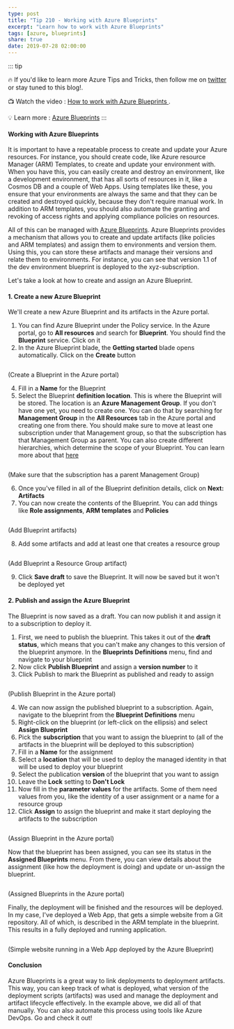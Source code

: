 ```yaml
---
type: post
title: "Tip 210 - Working with Azure Blueprints"
excerpt: "Learn how to work with Azure Blueprints"
tags: [azure, blueprints]
share: true
date: 2019-07-28 02:00:00
---
```


::: tip

:fire: If you'd like to learn more Azure Tips and Tricks, then follow me on [twitter](http://twitter.com/mbcrump) or stay tuned to this blog!.

:tv: Watch the video : [How to work with Azure Blueprints ](https://www.youtube.com/watch?v=MeLf-cg_8nc&list=PLLasX02E8BPCNCK8Thcxu-Y-XcBUbhFWC&index=64&t=0s?WT.mc_id=youtube-azuredevtips-micrum).

:bulb: Learn more : [Azure Blueprints](https://docs.microsoft.com/en-us/azure/governance/blueprints/overview?WT.mc_id=docs-azuredevtips-micrum)
:::

#### Working with Azure Blueprints

It is important to have a repeatable process to create and update your Azure resources. For instance, you should create code, like Azure resource Manager (ARM) Templates, to create and update your environment with. When you have this, you can easily create and destroy an environment, like a development environment, that has all sorts of resources in it, like a Cosmos DB and a couple of Web Apps. Using templates like these, you ensure that your environments are always the same and that they can be created and destroyed quickly, because they don't require manual work. In addition to ARM templates, you should also automate the granting and revoking of access rights and applying compliance policies on resources.

All of this can be managed with [Azure Blueprints](https://azure.microsoft.com/services/blueprints?WT.mc_id=azure-azuredevtips-micrum). Azure Blueprints provides a mechanism that allows you to create and update artifacts (like policies and ARM templates) and assign them to environments and version them. Using this, you can store these artifacts and manage their versions and relate them to environments. For instance, you can see that version 1.1 of the dev environment blueprint is deployed to the xyz-subscription. 

Let's take a look at how to create and assign an Azure Blueprint. 

#### 1. Create a new Azure Blueprint

We'll create a new Azure Blueprint and its artifacts in the Azure portal. 

1. You can find Azure Blueprint under the Policy service. In the Azure portal, go to **All resources** and search for **Blueprint**. You should find the **Blueprint** service. Click on it
2. In the Azure Blueprint blade, the **Getting started** blade opens automatically. Click on the **Create** button

<img :src="$withBase('/files/CreateABlueprint.png')">

(Create a Blueprint in the Azure portal)

4. Fill in a **Name** for the Blueprint
5. Select the Blueprint **definition location**. This is where the Blueprint will be stored. The location is an **Azure Management Group**. If you don't have one yet, you need to create one. You can do that by searching for **Management Group** in the **All Resources** tab in the Azure portal and creating one from there. You should make sure to move at least one subscription under that Management group, so that the subscription has that Management Group as parent. You can also create different hierarchies, which determine the scope of your Blueprint. You can learn more about that [here](https://docs.microsoft.com/azure/governance/blueprints/overview?WT.mc_id=docs-azuredevtips-micrum)

<img :src="$withBase('/files/FoldSubscriptionIntoManagementGroup.png')">

(Make sure that the subscription has a parent Management Group)

6. Once you've filled in all of the Blueprint definition details, click on **Next: Artifacts**
7. You can now create the contents of the Blueprint. You can add things like **Role assignments**, **ARM templates** and **Policies**

<img :src="$withBase('/files/AddBlueprintArtifacts.png')">

(Add Blueprint artifacts)

8. Add some artifacts and add at least one that creates a resource group

<img :src="$withBase('/files/CreateResourceGroupArtifact.png')">

(Add Blueprint a Resource Group artifact)

9.  Click **Save draft** to save the Blueprint. It will now be saved but it won't be deployed yet

#### 2. Publish and assign the Azure Blueprint

The Blueprint is now saved as a draft. You can now publish it and assign it to a subscription to deploy it.

1. First, we need to publish the blueprint. This takes it out of the **draft status**, which means that you can't make any changes to this version of the blueprint anymore. In the **Blueprints Definitions** menu, find and navigate to your blueprint
2. Now click **Publish Blueprint** and assign a **version number** to it
3. Click Publish to mark the Blueprint as published and ready to assign

<img :src="$withBase('/files/PublishBlueprint.png')">

(Publish Blueprint in the Azure portal)

4. We can now assign the published blueprint to a subscription. Again, navigate to the blueprint from the **Blueprint Definitions** menu
5. Right-click on the blueprint (or left-click on the ellipsis) and select **Assign Blueprint**
6. Pick the **subscription** that you want to assign the blueprint to (all of the artifacts in the blueprint will be deployed to this subscription)
7. Fill in a **Name** for the assignment
8. Select a **location** that will be used to deploy the managed identity in that will be used to deploy your blueprint
9. Select the publication **version** of the blueprint that you want to assign
10. Leave the **Lock** setting to **Don't Lock**
11. Now fill in the **parameter values** for the artifacts. Some of them need values from you, like the identity of a user assignment or a name for a resource group
12. Click **Assign** to assign the blueprint and make it start deploying the artifacts to the subscription

<img :src="$withBase('/files/PublishBlueprint.png')">

(Assign Blueprint in the Azure portal)

Now that the blueprint has been assigned, you can see its status in the **Assigned Blueprints** menu. From there, you can view details about the assignment (like how the deployment is doing) and update or un-assign the blueprint. 

<img :src="$withBase('/files/BlueprintAssignment.png')">

(Assigned Blueprints in the Azure portal)

Finally, the deployment will be finished and the resources will be deployed. In my case, I've deployed a Web App, that gets a simple website from a Git repository. All of which, is described in the ARM template in the blueprint. This results in a fully deployed and running application. 

<img :src="$withBase('/files/RunTheAppblue.png')">

(Simple website running in a Web App deployed by the Azure Blueprint)

#### Conclusion

Azure Blueprints is a great way to link deployments to deployment artifacts. This way, you can keep track of what is deployed, what version of the deployment scripts (artifacts) was used and manage the deployment and artifact lifecycle effectively. In the example above, we did all of that manually. You can also automate this process using tools like Azure DevOps. Go and check it out!

